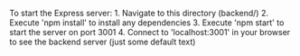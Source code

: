 To start the Express server:
    1. Navigate to this directory (backend/)
    2. Execute 'npm install' to install any dependencies
    3. Execute 'npm start' to start the server on port 3001
    4. Connect to 'localhost:3001' in your browser to see the backend server (just some default text)